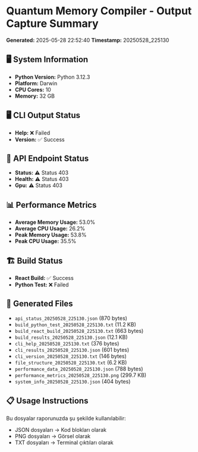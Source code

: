 # Quantum Memory Compiler - Output Capture Summary
**Generated:** 2025-05-28 22:52:40
**Timestamp:** 20250528_225130

## 🖥️ System Information
- **Python Version:** Python 3.12.3
- **Platform:** Darwin
- **CPU Cores:** 10
- **Memory:** 32 GB

## 🖥️ CLI Output Status
- **Help:** ❌ Failed
- **Version:** ✅ Success

## 🔗 API Endpoint Status
- **Status:** ⚠️ Status 403
- **Health:** ⚠️ Status 403
- **Gpu:** ⚠️ Status 403

## 📊 Performance Metrics
- **Average Memory Usage:** 53.0%
- **Average CPU Usage:** 26.2%
- **Peak Memory Usage:** 53.8%
- **Peak CPU Usage:** 35.5%

## 🏗️ Build Status
- **React Build:** ✅ Success
- **Python Test:** ❌ Failed

## 📁 Generated Files
- `api_status_20250528_225130.json` (870 bytes)
- `build_python_test_20250528_225130.txt` (11.2 KB)
- `build_react_build_20250528_225130.txt` (663 bytes)
- `build_results_20250528_225130.json` (12.1 KB)
- `cli_help_20250528_225130.txt` (376 bytes)
- `cli_results_20250528_225130.json` (601 bytes)
- `cli_version_20250528_225130.txt` (146 bytes)
- `file_structure_20250528_225130.txt` (6.2 KB)
- `performance_data_20250528_225130.json` (788 bytes)
- `performance_metrics_20250528_225130.png` (299.7 KB)
- `system_info_20250528_225130.json` (404 bytes)

## 📋 Usage Instructions
Bu dosyalar raporunuzda şu şekilde kullanılabilir:
- JSON dosyaları → Kod blokları olarak
- PNG dosyaları → Görsel olarak
- TXT dosyaları → Terminal çıktıları olarak
